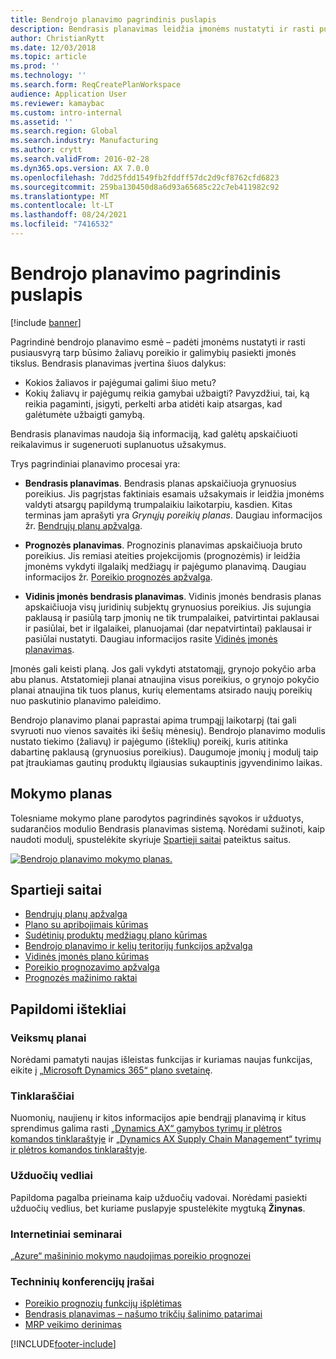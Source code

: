 ```yaml
---
title: Bendrojo planavimo pagrindinis puslapis
description: Bendrasis planavimas leidžia įmonėms nustatyti ir rasti pusiausvyrą tarp būsimo žaliavų poreikio ir galimybių pasiekti įmonės tikslus.
author: ChristianRytt
ms.date: 12/03/2018
ms.topic: article
ms.prod: ''
ms.technology: ''
ms.search.form: ReqCreatePlanWorkspace
audience: Application User
ms.reviewer: kamaybac
ms.custom: intro-internal
ms.assetid: ''
ms.search.region: Global
ms.search.industry: Manufacturing
ms.author: crytt
ms.search.validFrom: 2016-02-28
ms.dyn365.ops.version: AX 7.0.0
ms.openlocfilehash: 7dd25fdd1549fb2fddff57dc2d9cf8762cfd6823
ms.sourcegitcommit: 259ba130450d8a6d93a65685c22c7eb411982c92
ms.translationtype: MT
ms.contentlocale: lt-LT
ms.lasthandoff: 08/24/2021
ms.locfileid: "7416532"
---
```

# <a name="master-planning-home-page"></a>Bendrojo planavimo pagrindinis puslapis

[!include [banner](../includes/banner.md)]

Pagrindinė bendrojo planavimo esmė – padėti įmonėms nustatyti ir rasti pusiausvyrą tarp būsimo žaliavų poreikio ir galimybių pasiekti įmonės tikslus. Bendrasis planavimas įvertina šiuos dalykus:

- Kokios žaliavos ir pajėgumai galimi šiuo metu?
- Kokių žaliavų ir pajėgumų reikia gamybai užbaigti? Pavyzdžiui, tai, ką reikia pagaminti, įsigyti, perkelti arba atidėti kaip atsargas, kad galėtumėte užbaigti gamybą.

Bendrasis planavimas naudoja šią informaciją, kad galėtų apskaičiuoti reikalavimus ir sugeneruoti suplanuotus užsakymus.

Trys pagrindiniai planavimo procesai yra:

- **Bendrasis planavimas**. Bendrasis planas apskaičiuoja grynuosius poreikius. Jis pagrįstas faktiniais esamais užsakymais ir leidžia įmonėms valdyti atsargų papildymą trumpalaikiu laikotarpiu, kasdien. Kitas terminas jam aprašyti yra *Grynųjų poreikių planas*. Daugiau informacijos žr. [Bendrųjų planų apžvalga](master-plans.md).

- **Prognozės planavimas**. Prognozinis planavimas apskaičiuoja bruto poreikius. Jis remiasi ateities projekcijomis (prognozėmis) ir leidžia įmonėms vykdyti ilgalaikį medžiagų ir pajėgumo planavimą. Daugiau informacijos žr. [Poreikio prognozės apžvalga](introduction-demand-forecasting.md).

- **Vidinis įmonės bendrasis planavimas**. Vidinis įmonės bendrasis planas apskaičiuoja visų juridinių subjektų grynuosius poreikius. Jis sujungia paklausą ir pasiūlą tarp įmonių ne tik trumpalaikei, patvirtintai paklausai ir pasiūlai, bet ir ilgalaikei, planuojamai (dar nepatvirtintai) paklausai ir pasiūlai nustatyti. Daugiau informacijos rasite [Vidinės įmonės planavimas](planning-optimization/Intercompany-planning.md).

Įmonės gali keisti planą. Jos gali vykdyti atstatomąjį, grynojo pokyčio arba abu planus. Atstatomieji planai atnaujina visus poreikius, o grynojo pokyčio planai atnaujina tik tuos planus, kurių elementams atsirado naujų poreikių nuo paskutinio planavimo paleidimo.

Bendrojo planavimo planai paprastai apima trumpąjį laikotarpį (tai gali svyruoti nuo vienos savaitės iki šešių mėnesių). Bendrojo planavimo modulis nustato tiekimo (žaliavų) ir pajėgumo (išteklių) poreikį, kuris atitinka dabartinę paklausą (grynuosius poreikius). Daugumoje įmonių į modulį taip pat įtraukiamas gautinų produktų ilgiausias sukauptinis įgyvendinimo laikas.

## <a name="learning-map"></a>Mokymo planas

Tolesniame mokymo plane parodytos pagrindinės sąvokos ir užduotys, sudarančios modulio Bendrasis planavimas sistemą. Norėdami sužinoti, kaip naudoti modulį, spustelėkite skyriuje [Spartieji saitai](#quick-links) pateiktus saitus.

[![Bendrojo planavimo mokymo planas.](./media/master-planning-learning-map.png)](./media/master-planning-learning-map.png)

## <a name="quick-links"></a>Spartieji saitai

- [Bendrųjų planų apžvalga](master-plans.md)  
- [Plano su apribojimais kūrimas](./tasks/constrained-plan.md)
- [Sudėtinių produktų medžiagų plano kūrimas](./tasks/create-material-plan-co-products.md)
- [Bendrojo planavimo ir kelių teritorijų funkcijos apžvalga](master-plan-multisite-functionality.md)
- [Vidinės įmonės plano kūrimas](./tasks/create-intercompany-plan.md)
- [Poreikio prognozavimo apžvalga](introduction-demand-forecasting.md)
- [Prognozės mažinimo raktai](reduction-keys.md)

## <a name="additional-resources"></a>Papildomi ištekliai

### <a name="roadmaps"></a>Veiksmų planai

Norėdami pamatyti naujas išleistas funkcijas ir kuriamas naujas funkcijas, eikite į [„Microsoft Dynamics 365“ plano svetainę](https://roadmap.dynamics.com/).

### <a name="blogs"></a>Tinklaraščiai

Nuomonių, naujienų ir kitos informacijos apie bendrąjį planavimą ir kitus sprendimus galima rasti [„Dynamics AX“ gamybos tyrimų ir plėtros komandos tinklaraštyje](/archive/blogs/axmfg/) ir [„Dynamics AX Supply Chain Management“ tyrimų ir plėtros komandos tinklaraštyje](https://blogs.msdn.microsoft.com/dynamicsaxscm).

### <a name="task-guides"></a>Užduočių vedliai

Papildoma pagalba prieinama kaip užduočių vadovai. Norėdami pasiekti užduočių vedlius, bet kuriame puslapyje spustelėkite mygtuką **Žinynas**.

### <a name="webinars"></a>Internetiniai seminarai

[„Azure“ mašininio mokymo naudojimas poreikio prognozei](https://www.youtube.com/watch?v=4nQsccdFFDA&feature=youtu.be)

### <a name="tech-conference-recordings"></a>Techninių konferencijų įrašai

- [Poreikio prognozių funkcijų išplėtimas](https://www.youtube.com/watch?v=4OIKIXLiNjI&feature=youtu.be)
- [Bendrasis planavimas – našumo trikčių šalinimo patarimai](https://youtu.be/7v8BPmEs9Dg)
- [MRP veikimo derinimas](https://youtu.be/RLXybx20B5o)


[!INCLUDE[footer-include](../../includes/footer-banner.md)]
